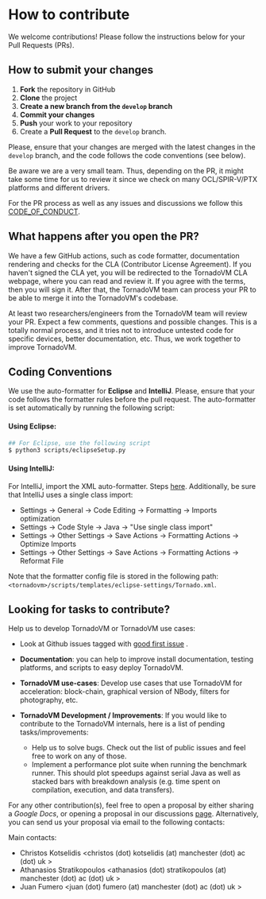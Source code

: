 # How to contribute

We welcome contributions!
Please follow the instructions below for your Pull Requests (PRs).

## How to submit your changes

1. **Fork** the repository in GitHub
2. **Clone** the project
3. **Create a new branch from the `develop` branch**
4. **Commit your changes**
5. **Push** your work to your repository
6. Create a **Pull Request** to the `develop` branch.

Please, ensure that your changes are merged with the latest changes in the `develop` branch, and the code follows the
code conventions (see below).

Be aware we are a very small team.
Thus, depending on the PR, it might take some time for us to review it since we check on many OCL/SPIR-V/PTX platforms and different drivers.

For the PR process as well as any issues and discussions we follow this [CODE_OF_CONDUCT](https://github.com/beehive-lab/TornadoVM/blob/master/CODE_OF_CONDUCT.md).


## What happens after you open the PR?

We have a few GitHub actions, such as code formatter, documentation rendering and checks for the CLA (Contributor License Agreement).
If you haven't signed the CLA yet, you will be redirected to the TornadoVM CLA webpage, where you can read and review it.
If you agree with the terms, then you will sign it.
After that, the TornadoVM team can process your PR to be able to merge it into the TornadoVM's codebase.

At least two researchers/engineers from the TornadoVM team will review your PR.
Expect a few comments, questions and possible changes.
This is a totally normal process, and it tries not to introduce untested code for specific devices, better documentation, etc.
Thus, we work together to improve TornadoVM.


## Coding Conventions

We use the auto-formatter for **Eclipse** and **IntelliJ**.
Please, ensure that your code follows the formatter rules before the pull request.
The auto-formatter is set automatically by running the following script:


#### Using Eclipse:
```bash
## For Eclipse, use the following script
$ python3 scripts/eclipseSetup.py
```

#### Using IntelliJ:

For IntelliJ, import the XML auto-formatter. Steps [here](https://tornadovm.readthedocs.io/en/latest/installation.html#ide-code-formatter). Additionally, be sure that
IntelliJ uses a single class import:

* Settings -> General -> Code Editing -> Formatting -> Imports optimization
* Settings -> Code Style -> Java -> "Use single class import"
* Settings -> Other Settings -> Save Actions -> Formatting Actions -> Optimize Imports
* Settings -> Other Settings -> Save Actions -> Formatting Actions -> Reformat File

Note that the formatter config file is stored in the following
path: `<tornadovm>/scripts/templates/eclipse-settings/Tornado.xml`.

## Looking for tasks to contribute?

Help us to develop TornadoVM or TornadoVM use cases:

* Look at Github issues tagged
  with [good first issue](https://github.com/beehive-lab/TornadoVM/issues?q=is%3Aissue+is%3Aopen+label%3A%22good+first+issue%22)
  .
* **Documentation**: you can help to improve install documentation, testing platforms, and scripts to easy deploy
  TornadoVM.
* **TornadoVM use-cases**: Develop use cases that use TornadoVM for acceleration: block-chain, graphical version of
  NBody, filters for photography, etc.
* **TornadoVM Development / Improvements**: If you would like to contribute to the TornadoVM internals, here is a list
  of pending tasks/improvements:

    - Help us to solve bugs. Check out the list of public issues and feel free to work on any of those.
    - Implement a performance plot suite when running the benchmark runner. This should plot speedups against serial
      Java as well as stacked bars with breakdown analysis (e.g. time spent on compilation, execution, and data
      transfers).

For any other contribution(s), feel free to open a proposal by either sharing a *Google Docs*, or opening a proposal in
our discussions [page](https://github.com/beehive-lab/TornadoVM/discussions/categories/ideas-proposals). Alternatively,
you can send us your proposal via email to the following contacts:

Main contacts:

* Christos Kotselidis <christos (dot) kotselidis (at) manchester (dot) ac (dot) uk >
* Athanasios Stratikopoulos <athanasios (dot) stratikopoulos (at) manchester (dot) ac (dot) uk >
* Juan Fumero <juan (dot) fumero (at) manchester (dot) ac (dot) uk >
